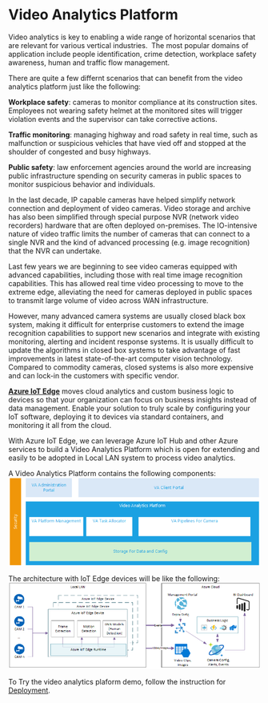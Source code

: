 # Video Analytics Platform

Video analytics is key to enabling a wide range of horizontal scenarios that are relevant for various vertical industries.  The most popular domains of application include people identification, crime detection, workplace safety awareness, human and traffic flow management.

There are quite a few differnt scenarios that can benefit from the video analytics platform just like the following: 

**Workplace safety**: cameras to monitor compliance at its construction sites. Employees not wearing safety helmet at the monitored sites will trigger violation events and the supervisor can take corrective actions.

**Traffic monitoring**: managing highway and road safety in real time, such as malfunction or suspicious vehicles that have vied off and stopped at the shoulder of congested and busy highways. 


**Public safety**: law enforcement agencies around the world are increasing public infrastructure spending on security cameras in public spaces to monitor suspicious behavior and individuals. 

In the last decade, IP capable cameras have helped simplify network connection and deployment of video cameras. Video storage and archive has also been simplified through special purpose NVR (network video recorders) hardware that are often deployed on-premises. The IO-intensive nature of video traffic limits the number of cameras that can connect to a single NVR and the kind of advanced processing (e.g. image recognition) that the NVR can undertake. 

Last few years we are beginning to see video cameras equipped with advanced capabilities, including those with real time image recognition capabilities. This has allowed real time video processing to move to the extreme edge, alleviating the need for cameras deployed in public spaces to transmit large volume of video across WAN infrastructure.  

However, many advanced camera systems are usually closed black box system, making it difficult for enterprise customers to extend the image recognition capabilities to support new scenarios and integrate with existing monitoring, alerting and incident response systems. It is usually difficult to update the algorithms in closed box systems to take advantage of fast improvements in latest state-of-the-art computer vision technology. Compared to commodity cameras, closed systems is also more expensive and can lock-in the customers with specific vendor.

**[Azure IoT Edge](https://docs.microsoft.com/en-us/azure/iot-edge/how-iot-edge-works "Azure IoT Edge")** moves cloud analytics and custom business logic to devices so that your organization can focus on business insights instead of data management. Enable your solution to truly scale by configuring your IoT software, deploying it to devices via standard containers, and monitoring it all from the cloud.

With Azure IoT Edge, we can leverage Azure IoT Hub and other Azure services to build a Video Analytics Platform which is open for extending and easily to be adopted in Local LAN system to process video analytics. 

A Video Analytics Platform contains the following components: 
![Platform](./images/platform.png "Platform")


The architecture with IoT Edge devices will be like the following: 
![Architecture](./images/architecture.png "Architecture")
 

 To Try the video analytics plaform demo, follow the instruction for [Deployment](./Deployment.md).